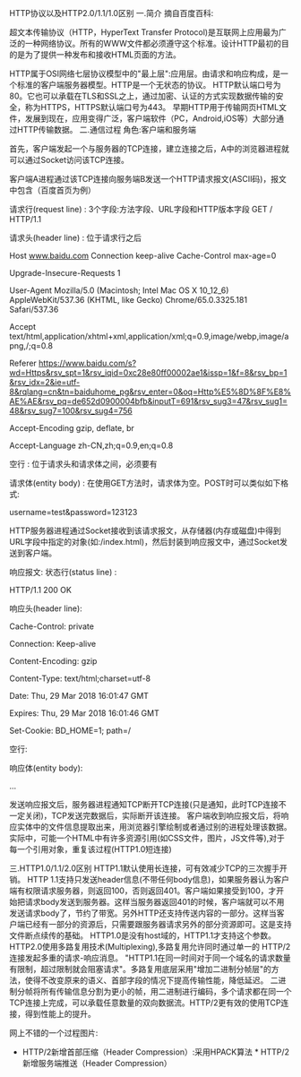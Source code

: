HTTP协议以及HTTP2.0/1.1/1.0区别
一.简介
摘自百度百科:

超文本传输协议（HTTP，HyperText Transfer Protocol)是互联网上应用最为广泛的一种网络协议。所有的WWW文件都必须遵守这个标准。设计HTTP最初的目的是为了提供一种发布和接收HTML页面的方法。

HTTP属于OSI网络七层协议模型中的"最上层":应用层。由请求和响应构成，是一个标准的客户端服务器模型。HTTP是一个无状态的协议。
HTTP默认端口号为80。它也可以承载在TLS和SSL之上，通过加密、认证的方式实现数据传输的安全，称为HTTPS，HTTPS默认端口号为443。
早期HTTP用于传输网页HTML文件，发展到现在，应用变得广泛，客户端软件（PC，Android,iOS等）大部分通过HTTP传输数据。
二.通信过程
角色:客户端和服务端

首先，客户端发起一个与服务器的TCP连接，建立连接之后，A中的浏览器进程就可以通过Socket访问该TCP连接。

客户端A进程通过该TCP连接向服务端B发送一个HTTP请求报文(ASCII码)，报文中包含（百度首页为例）

请求行(request line) : 3个字段:方法字段、URL字段和HTTP版本字段
GET / HTTP/1.1


请求头(header line) : 位于请求行之后

Host www.baidu.com
Connection keep-alive
Cache-Control max-age=0

Upgrade-Insecure-Requests 1

User-Agent Mozilla/5.0 (Macintosh; Intel Mac OS X 10_12_6) AppleWebKit/537.36 (KHTML, like Gecko) Chrome/65.0.3325.181 Safari/537.36

Accept text/html,application/xhtml+xml,application/xml;q=0.9,image/webp,image/apng,/;q=0.8

Referer https://www.baidu.com/s?wd=Https&rsv_spt=1&rsv_iqid=0xc28e80ff00002ae1&issp=1&f=8&rsv_bp=1&rsv_idx=2&ie=utf-8&rqlang=cn&tn=baiduhome_pg&rsv_enter=0&oq=Http%E5%8D%8F%E8%AE%AE&rsv_pq=de652d0900004bfb&inputT=691&rsv_sug3=47&rsv_sug1=48&rsv_sug7=100&rsv_sug4=756

Accept-Encoding gzip, deflate, br

Accept-Language zh-CN,zh;q=0.9,en;q=0.8


空行 :
位于请求头和请求体之间，必须要有


请求体(entity body) : 在使用GET方法时，请求体为空。POST时可以类似如下格式:

username=test&password=123123

HTTP服务器进程通过Socket接收到该请求报文，从存储器(内存或磁盘)中得到URL字段中指定的对象(如:/index.html)，然后封装到响应报文中，通过Socket发送到客户端。

响应报文:
状态行(status line) :

HTTP/1.1 200 OK


响应头(header line):

Cache-Control: private

Connection: Keep-alive

Content-Encoding: gzip

Content-Type: text/html;charset=utf-8

Date: Thu, 29 Mar 2018 16:01:47 GMT

Expires: Thu, 29 Mar 2018 16:01:46 GMT

Set-Cookie: BD_HOME=1; path=/


空行:

响应体(entity body):
<html>...</html>

发送响应报文后，服务器进程通知TCP断开TCP连接(只是通知，此时TCP连接不一定关闭)，TCP发送完数据后，实际断开该连接。
客户端收到响应报文后，将响应实体中的文件信息提取出来，用浏览器引擎绘制或者通过别的进程处理该数据。
实际中，可能一个HTML中有许多资源引用(如CSS文件，图片，JS文件等),对于每一个引用对象，重复该过程(HTTP1.0短连接)

三.HTTP1.0/1.1/2.0区别
HTTP1.1默认使用长连接，可有效减少TCP的三次握手开销。
HTTP 1.1支持只发送header信息(不带任何body信息)，如果服务器认为客户端有权限请求服务器，则返回100，否则返回401。客户端如果接受到100，才开始把请求body发送到服务器。这样当服务器返回401的时候，客户端就可以不用发送请求body了，节约了带宽。另外HTTP还支持传送内容的一部分。这样当客户端已经有一部分的资源后，只需要跟服务器请求另外的部分资源即可。这是支持文件断点续传的基础。
HTTP1.0是没有host域的，HTTP1.1才支持这个参数。
HTTP2.0使用多路复用技术(Multiplexing),多路复用允许同时通过单一的 HTTP/2 连接发起多重的请求-响应消息。
"HTTP1.1在同一时间对于同一个域名的请求数量有限制，超过限制就会阻塞请求"。多路复用底层采用"增加二进制分帧层"的方法，使得不改变原来的语义、首部字段的情况下提高传输性能，降低延迟。
二进制分帧将所有传输信息分割为更小的帧，用二进制进行编码，多个请求都在同一个TCP连接上完成，可以承载任意数量的双向数据流。HTTP/2更有效的使用TCP连接，得到性能上的提升。

网上不错的一个过程图片:


* HTTP/2新增首部压缩（Header Compression）:采用HPACK算法 * HTTP/2新增服务端推送（Header Compression）
